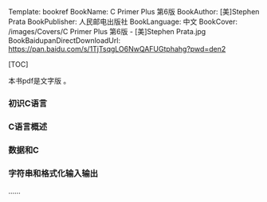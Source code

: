 Template: bookref
BookName: C Primer Plus 第6版
BookAuthor: [美]Stephen Prata
BookPublisher: 人民邮电出版社
BookLanguage: 中文
BookCover: /images/Covers/C Primer Plus 第6版 - [美]Stephen Prata.jpg
BookBaidupanDirectDownloadUrl: https://pan.baidu.com/s/1TjTsqgLO6NwQAFUGtphahg?pwd=den2



[TOC]

本书pdf是文字版 。


### 初识C语言
### C语言概述
### 数据和C
### 字符串和格式化输入输出

......
